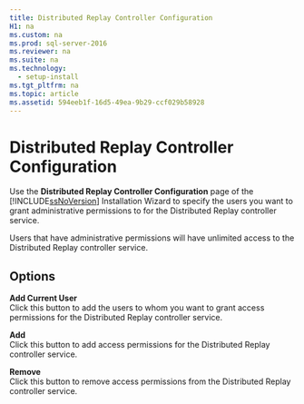 ```yaml
---
title: Distributed Replay Controller Configuration
H1: na
ms.custom: na
ms.prod: sql-server-2016
ms.reviewer: na
ms.suite: na
ms.technology: 
  - setup-install
ms.tgt_pltfrm: na
ms.topic: article
ms.assetid: 594eeb1f-16d5-49ea-9b29-ccf029b58928
---
```

# Distributed Replay Controller Configuration
  Use the **Distributed Replay Controller Configuration** page of the [!INCLUDE[ssNoVersion](../../Token/Other/ssNoVersion_md.md)] Installation Wizard to specify the users you want to grant administrative permissions to for the Distributed Replay controller service.  
  
 Users that have administrative permissions will have unlimited access to the Distributed Replay controller service.  
  
## Options  
 **Add Current User**  
 Click this button to add the users to whom you want to grant access permissions for the Distributed Replay controller service.  
  
 **Add**  
 Click this button to add access permissions for the Distributed Replay controller service.  
  
 **Remove**  
 Click this button to remove access permissions from the Distributed Replay controller service.  
  
  